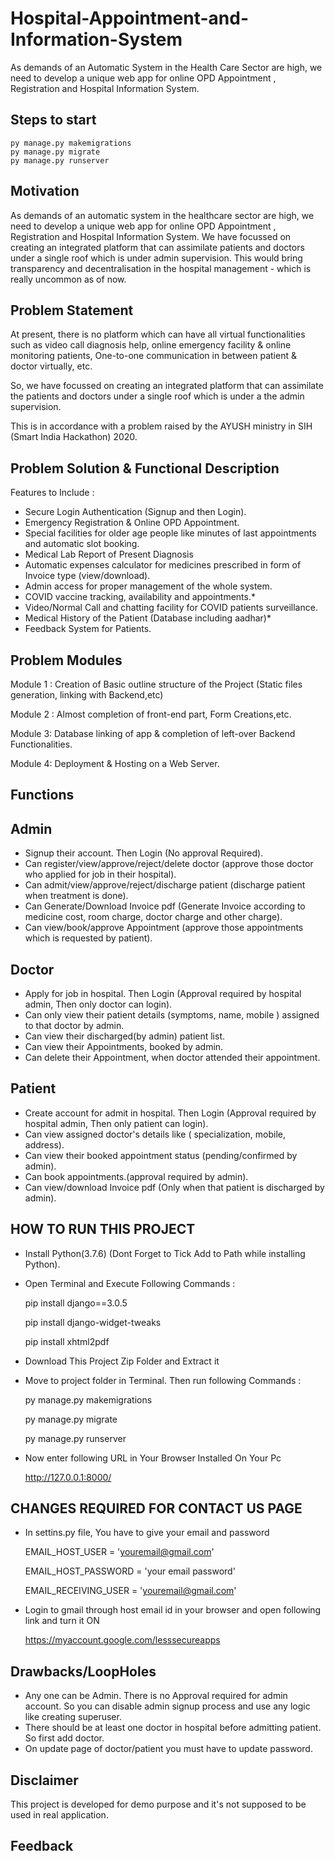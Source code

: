 # Hospital-Appointment-and-Information-System
As demands of an Automatic System in the Health Care Sector are high, we need to develop a unique web app for online OPD Appointment , Registration and Hospital Information System.
## Steps to start
```
py manage.py makemigrations
py manage.py migrate
py manage.py runserver
```
## Motivation
As demands of an automatic system in the healthcare sector are high, we need to develop a unique web app for online OPD Appointment , Registration and Hospital Information System. 
We have focussed on creating an integrated platform that can assimilate patients and doctors under a single roof which is under admin supervision. This would bring transparency and decentralisation in the hospital management - which is really uncommon as of now.

## Problem Statement
At present, there is no platform which can have all virtual functionalities such as video call diagnosis help, online emergency facility & online monitoring patients, One-to-one communication in between patient & doctor virtually, etc.
 
So, we have focussed on creating an integrated platform that can assimilate the patients and doctors under a single roof which is under a the admin supervision. 

This is in accordance with a problem raised by the AYUSH ministry in SIH (Smart India Hackathon) 2020.

## Problem Solution & Functional Description

Features to Include :

* Secure Login Authentication (Signup and then Login).
* Emergency Registration & Online OPD Appointment.
* Special facilities for older age people like minutes of last appointments and automatic slot booking.
* Medical Lab Report of Present Diagnosis
* Automatic expenses calculator for medicines prescribed in form of Invoice type (view/download).
* Admin access for proper management of the whole system.
* COVID vaccine tracking, availability and appointments.*
* Video/Normal Call and chatting facility for COVID patients surveillance.
* Medical History of the Patient (Database including aadhar)*
* Feedback System for Patients.

## Problem Modules

Module 1 : Creation of Basic outline structure of the Project (Static files generation, linking with Backend,etc)

Module 2 : Almost completion of front-end part, Form Creations,etc.

Module 3: Database linking of app & completion of left-over Backend Functionalities.

Module 4: Deployment & Hosting on a Web Server.


## Functions

## Admin

* Signup their account. Then Login (No approval Required).
* Can register/view/approve/reject/delete doctor (approve those doctor who applied for job in their hospital).
* Can admit/view/approve/reject/discharge patient (discharge patient when treatment is done).
* Can Generate/Download Invoice pdf (Generate Invoice according to medicine cost, room charge, doctor charge and other charge).
* Can view/book/approve Appointment (approve those appointments which is requested by patient).

## Doctor

* Apply for job in hospital. Then Login (Approval required by hospital admin, Then only doctor can login).
* Can only view their patient details (symptoms, name, mobile ) assigned to that doctor by admin.
* Can view their discharged(by admin) patient list.
* Can view their Appointments, booked by admin.
* Can delete their Appointment, when doctor attended their appointment.

## Patient

* Create account for admit in hospital. Then Login (Approval required by hospital admin, Then only patient can login).
* Can view assigned doctor's details like ( specialization, mobile, address).
* Can view their booked appointment status (pending/confirmed by admin).
* Can book appointments.(approval required by admin).
* Can view/download Invoice pdf (Only when that patient is discharged by admin).

## HOW TO RUN THIS PROJECT

* Install Python(3.7.6) (Dont Forget to Tick Add to Path while installing Python).
* Open Terminal and Execute Following Commands :

    pip install django==3.0.5
    
    pip install django-widget-tweaks
    
    pip install xhtml2pdf

* Download This Project Zip Folder and Extract it
* Move to project folder in Terminal. Then run following Commands :

    py manage.py makemigrations
   
    py manage.py migrate
   
    py manage.py runserver

* Now enter following URL in Your Browser Installed On Your Pc

    http://127.0.0.1:8000/  
 
 ## CHANGES REQUIRED FOR CONTACT US PAGE
 
* In settins.py file, You have to give your email and password
  
  EMAIL_HOST_USER = 'youremail@gmail.com'
  
  EMAIL_HOST_PASSWORD = 'your email password'
  
  EMAIL_RECEIVING_USER = 'youremail@gmail.com'

* Login to gmail through host email id in your browser and open following link and turn it ON
  
  https://myaccount.google.com/lesssecureapps
 
 
## Drawbacks/LoopHoles

* Any one can be Admin. There is no Approval required for admin account. So you can disable admin signup process and use any logic like creating superuser.
* There should be at least one doctor in hospital before admitting patient. So first add doctor.
* On update page of doctor/patient you must have to update password.

## Disclaimer

This project is developed for demo purpose and it's not supposed to be used in real application.

## Feedback
 
 
    
